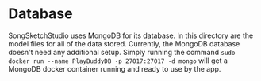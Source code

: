 # Database

SongSketchStudio uses MongoDB for its database.
In this directory are the model files for all of the data stored.
Currently, the MongoDB database doesn't need any additional setup.
Simply running the command
`sudo docker run --name PlayBuddyDB -p 27017:27017 -d mongo`
will get a MongoDB docker container running and ready to use by the app.
